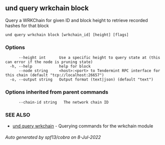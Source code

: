 ## und query wrkchain block

Query a WRKChain for given ID and block height to retrieve recorded hashes for that block

```
und query wrkchain block [wrkchain_id] [height] [flags]
```

### Options

```
      --height int      Use a specific height to query state at (this can error if the node is pruning state)
  -h, --help            help for block
      --node string     <host>:<port> to Tendermint RPC interface for this chain (default "tcp://localhost:26657")
  -o, --output string   Output format (text|json) (default "text")
```

### Options inherited from parent commands

```
      --chain-id string   The network chain ID
```

### SEE ALSO

* [und query wrkchain](und_query_wrkchain.md)	 - Querying commands for the wrkchain module

###### Auto generated by spf13/cobra on 8-Jul-2022
